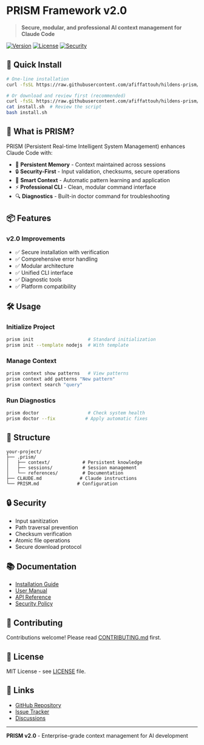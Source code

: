 # PRISM Framework v2.0

> **Secure, modular, and professional AI context management for Claude Code**

[![Version](https://img.shields.io/badge/version-2.0.0-blue.svg)](https://github.com/afiffattouh/hildens-prism)
[![License](https://img.shields.io/badge/license-MIT-green.svg)](LICENSE)
[![Security](https://img.shields.io/badge/security-hardened-orange.svg)](SECURITY.md)

## 🚀 Quick Install

```bash
# One-line installation
curl -fsSL https://raw.githubusercontent.com/afiffattouh/hildens-prism/main/install.sh | bash

# Or download and review first (recommended)
curl -fsSL https://raw.githubusercontent.com/afiffattouh/hildens-prism/main/install.sh -o install.sh
cat install.sh  # Review the script
bash install.sh
```

## 🎯 What is PRISM?

PRISM (Persistent Real-time Intelligent System Management) enhances Claude Code with:

- 🧠 **Persistent Memory** - Context maintained across sessions
- 🔒 **Security-First** - Input validation, checksums, secure operations
- 📝 **Smart Context** - Automatic pattern learning and application
- ⚡ **Professional CLI** - Clean, modular command interface
- 🔍 **Diagnostics** - Built-in doctor command for troubleshooting

## 📦 Features

### v2.0 Improvements
- ✅ Secure installation with verification
- ✅ Comprehensive error handling
- ✅ Modular architecture
- ✅ Unified CLI interface
- ✅ Diagnostic tools
- ✅ Platform compatibility

## 🛠️ Usage

### Initialize Project
```bash
prism init                    # Standard initialization
prism init --template nodejs  # With template
```

### Manage Context
```bash
prism context show patterns   # View patterns
prism context add patterns "New pattern"
prism context search "query"
```

### Run Diagnostics
```bash
prism doctor                  # Check system health
prism doctor --fix           # Apply automatic fixes
```

## 📁 Structure

```
your-project/
├── .prism/
│   ├── context/            # Persistent knowledge
│   ├── sessions/           # Session management
│   └── references/         # Documentation
├── CLAUDE.md              # Claude instructions
└── PRISM.md              # Configuration
```

## 🔒 Security

- Input sanitization
- Path traversal prevention
- Checksum verification
- Atomic file operations
- Secure download protocol

## 📚 Documentation

- [Installation Guide](docs/INSTALL.md)
- [User Manual](docs/MANUAL.md)
- [API Reference](docs/API.md)
- [Security Policy](SECURITY.md)

## 🤝 Contributing

Contributions welcome! Please read [CONTRIBUTING.md](CONTRIBUTING.md) first.

## 📄 License

MIT License - see [LICENSE](LICENSE) file.

## 🔗 Links

- [GitHub Repository](https://github.com/afiffattouh/hildens-prism)
- [Issue Tracker](https://github.com/afiffattouh/hildens-prism/issues)
- [Discussions](https://github.com/afiffattouh/hildens-prism/discussions)

---

**PRISM v2.0** - Enterprise-grade context management for AI development